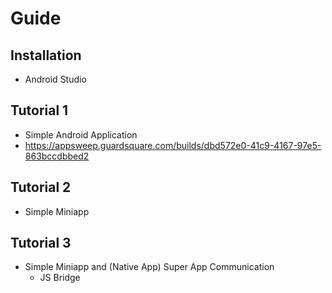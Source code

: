 # Guide

## Installation
* Android Studio

## Tutorial 1
* Simple Android Application
* https://appsweep.guardsquare.com/builds/dbd572e0-41c9-4167-97e5-863bccdbbed2

## Tutorial 2
* Simple Miniapp

## Tutorial 3
* Simple Miniapp and (Native App) Super App Communication
  * JS Bridge
